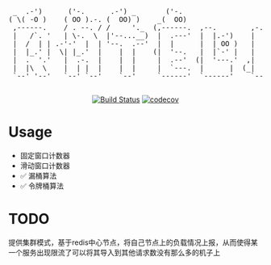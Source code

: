 <div align="center">
  <p>
      <pre style="float:center">
 _  .-')      ('-.      .-') _       ('-.                         _   .-')               .-') _    
( \( -O )    ( OO ).-. (  OO) )    _(  OO)                       ( '.( OO )_            (  OO) )   
 ,------.    / . --. / /     '._  (,------.  ,--.        ,-.-')   ,--.   ,--.)  ,-.-')  /     '._  
 |   /`. '   | \-.  \  |'--...__)  |  .---'  |  |.-')    |  |OO)  |   `.'   |   |  |OO) |'--...__) 
 |  /  | | .-'-'  |  | '--.  .--'  |  |      |  | OO )   |  |  \  |         |   |  |  \ '--.  .--' 
 |  |_.' |  \| |_.'  |    |  |    (|  '--.   |  |`-' |   |  |(_/  |  |'.'|  |   |  |(_/    |  |    
 |  .  '.'   |  .-.  |    |  |     |  .--'  (|  '---.'  ,|  |_.'  |  |   |  |  ,|  |_.'    |  |    
 |  |\  \    |  | |  |    |  |     |  `---.  |      |  (_|  |     |  |   |  | (_|  |       |  |    
 `--' '--'   `--' `--'    `--'     `------'  `------'    `--'     `--'   `--'   `--'       `--'    
  </pre>
  </p>
  <p>


[![Build Status](https://github.com/wwqdrh/ratelimit/actions/workflows/push.yml/badge.svg)](https://github.com/wwqdrh/ratelimit/actions)
[![codecov](https://codecov.io/gh/wwqdrh/ratelimit/branch/main/graph/badge.svg?token=4WB420ZAIO)](https://codecov.io/gh/wwqdrh/ratelimit)

  </p>
</div>

# Usage

- 固定窗口计数器
- 滑动窗口计数器
- ✅ 漏桶算法
- ✅ 令牌桶算法

# TODO

提供集群模式，基于redis中心节点，将自己节点上的负载情况上报，从而使得某一个服务出现限流了可以将其导入到其他请求数没有那么多的机子上
